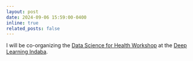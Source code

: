 ```yaml
---
layout: post
date: 2024-09-06 15:59:00-0400
inline: true
related_posts: false
---
```


I will be co-organizing the [Data Science for Health Workshop](https://ro-ya-cv4africa.github.io/homepage/event_workshop.html) at the [Deep Learning Indaba](https://deeplearningindaba.com/about/our-mission/).